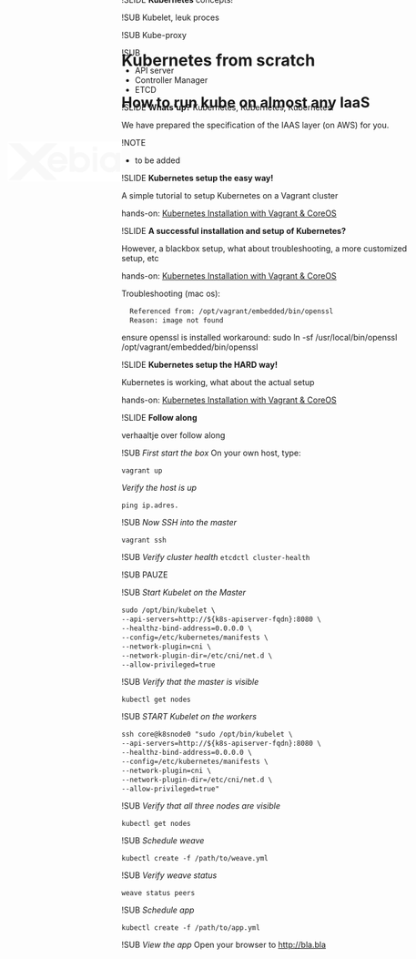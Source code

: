 <!-- .slide: data-background-color="var(--mainColor)" data-background="url(/img/gamification.jpg)" data-background-size="cover" data-background-position="center" -->
# Kubernetes from scratch<br/>
# <span style='font-size:0.9em'>How to run kube on almost any IaaS</span>
<br />
<br />
<div style="width: 200px; margin-bottom: -500px; margin-left: -200px;">
  <img src="img/xebia.svg" />
</div>

!SLIDE
Fai Fung Cloud Engineer at **Xebia**.

Eric Nieuwenhuijsen Cloud Engineer at **Xebia**.

Thomas Kruitbosch DevOps Consultant at **Xebia**.

!NOTE
- to be added, intro

!SLIDE
**Kubernetes** concepts!


!SUB
Kubelet, leuk proces

!SUB
Kube-proxy

!SUB
* API server
* Controller Manager
* ETCD

!SLIDE
**Whats'up?** Kubernetes, Kubernetes, Kubernetes.

We have prepared the specification of the IAAS layer (on AWS) for you.

!NOTE
- to be added

!SLIDE
**Kubernetes setup the easy way!**

A simple tutorial to setup Kubernetes on a Vagrant cluster

hands-on: [Kubernetes Installation with Vagrant & CoreOS](https://coreos.com/kubernetes/docs/latest/kubernetes-on-vagrant.html)

!SLIDE
**A successful installation and setup of Kubernetes?**

However, a blackbox setup, what about troubleshooting, a more customized setup, etc

hands-on: [Kubernetes Installation with Vagrant & CoreOS](https://coreos.com/kubernetes/docs/latest/kubernetes-on-vagrant.html)

Troubleshooting (mac os):

```dyld: Library not loaded: /vagrant-substrate/staging/embedded/lib/libssl.1.0.0.dylib
  Referenced from: /opt/vagrant/embedded/bin/openssl
  Reason: image not found
  ```

ensure openssl is installed
workaround: sudo ln -sf /usr/local/bin/openssl /opt/vagrant/embedded/bin/openssl

!SLIDE
**Kubernetes setup the HARD way!**

Kubernetes is working, what about the actual setup

hands-on: [Kubernetes Installation with Vagrant & CoreOS](https://coreos.com/kubernetes/docs/latest/kubernetes-on-vagrant.html)

!SLIDE
**Follow along**

verhaaltje over follow along

!SUB
*First start the box*
On your own host, type:
```
vagrant up
```

*Verify the host is up*
```
ping ip.adres.
```

!SUB
*Now SSH into the master*
```
vagrant ssh
```

!SUB
*Verify cluster health*
`etcdctl cluster-health`

!SUB
PAUZE

!SUB
*Start Kubelet on the Master*
```
sudo /opt/bin/kubelet \
--api-servers=http://${k8s-apiserver-fqdn}:8080 \
--healthz-bind-address=0.0.0.0 \
--config=/etc/kubernetes/manifests \
--network-plugin=cni \
--network-plugin-dir=/etc/cni/net.d \
--allow-privileged=true
```

!SUB
*Verify that the master is visible*
```
kubectl get nodes
```

!SUB
*START Kubelet on the workers*
```
ssh core@k8snode0 "sudo /opt/bin/kubelet \
--api-servers=http://${k8s-apiserver-fqdn}:8080 \
--healthz-bind-address=0.0.0.0 \
--config=/etc/kubernetes/manifests \
--network-plugin=cni \
--network-plugin-dir=/etc/cni/net.d \
--allow-privileged=true"
```

!SUB
*Verify that all three nodes are visible*
```
kubectl get nodes
```

!SUB
*Schedule weave*
```
kubectl create -f /path/to/weave.yml
```

!SUB
*Verify weave status*
```
weave status peers
```

!SUB
*Schedule app*
```
kubectl create -f /path/to/app.yml
```

!SUB
*View the app*
Open your browser to http://bla.bla
